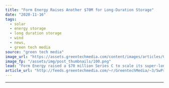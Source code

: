 ```yaml
---
title: "Form Energy Raises Another $70M for Long-Duration Storage"
date: "2020-11-16"
tags: 
  - solar
  - energy storage
  - long duration storage
  - wind
  - news,
  - green tech media
source: "green tech media"
image_url: "https://assets.greentechmedia.com/content/images/articles/Cash_Money_XL.png"
image_fp: "/assets/img/post_thumbnails/100.png"
lead: "Form Energy raised a $70 million Series C to scale its super-long-duration energy storage technology. That investment was first reported by Reuters Friday, without naming the participating investors. It brings Form Energy's total funds raised to arou ..."
article_url: "http://feeds.greentechmedia.com/~r/GreentechMedia/~3/5wPsqxMb38M/form-energy-raises-another-70m-for-long-duration-storage"
---
```


---
